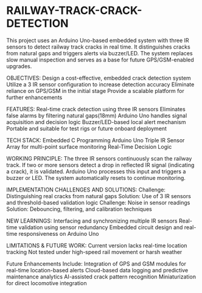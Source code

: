 # RAILWAY-TRACK-CRACK-DETECTION
This project uses an Arduino Uno-based embedded system with three IR sensors to detect railway track cracks in real time. It distinguishes cracks from natural gaps and triggers alerts via buzzer/LED. The system replaces slow manual inspection and serves as a base for future GPS/GSM-enabled upgrades.

OBJECTIVES:
Design a cost-effective, embedded crack detection system<ba>
Utilize a 3 IR sensor configuration to increase detection accuracy
Eliminate reliance on GPS/GSM in the initial stage
Provide a scalable platform for further enhancements

FEATURES:
Real-time crack detection using three IR sensors
Eliminates false alarms by filtering natural gaps(18mm)
Arduino Uno handles signal acquisition and decision logic
Buzzer/LED-based local alert mechanism
Portable and suitable for test rigs or future onboard deployment

TECH STACK:
Embedded C Programming
Arduino Uno 
Triple IR Sensor Array for multi-point surface monitoring
Real-Time Decision Logic

WORKING PRINCIPLE:
The three IR sensors continuously scan the railway track.
If two or more sensors detect a drop in reflected IR signal (indicating a crack), it is validated.
Arduino Uno processes this input and triggers a buzzer or LED.
The system automatically resets to continue monitoring.

IMPLEMENTATION CHALLENGES AND SOLUTIONS:
Challenge: Distinguishing real cracks from natural gaps
Solution: Use of 3 IR sensors and threshold-based validation logic
Challenge: Noise in sensor readings
Solution: Debouncing, filtering, and calibration techniques

NEW LEARNINGS:
Interfacing and synchronizing multiple IR sensors
Real-time validation using sensor redundancy
Embedded circuit design and real-time responsiveness on Arduino Uno

LIMITATIONS & FUTURE WORK:
Current version lacks real-time location tracking
Not tested under high-speed rail movement or harsh weather

Future Enhancements Include:
Integration of GPS and GSM modules for real-time location-based alerts
Cloud-based data logging and predictive maintenance analytics
AI-assisted crack pattern recognition
Miniaturization for direct locomotive integration
